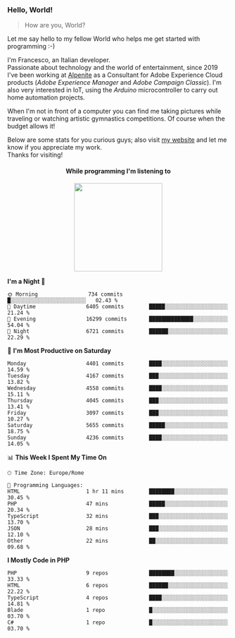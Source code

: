 ### Hello, World!

> How are you, World?

Let me say hello to my fellow World who helps me get started with programming :-)

I'm Francesco, an Italian developer.  
Passionate about technology and the world of entertainment, since 2019 I've been working at [Alpenite](https://www.alpenite.com) as a Consultant for Adobe Experience Cloud products (*Adobe Experience Manager* and *Adobe Campaign Classic*). I'm also very interested in IoT, using the *Arduino* microcontroller to carry out home automation projects.

When I'm not in front of a computer you can find me taking pictures while traveling or watching artistic gymnastics competitions. Of course when the budget allows it!

Below are some stats for you curious guys; also visit [my website](https://www.francescorega.eu) and let me know if you appreciate my work.  
Thanks for visiting!

<div align="center">
  <h4>While programming I'm listening to</h4>
  <a href="https://apps.francescorega.eu/now-playing/11147232609" target="_blank"><img src="https://apps.francescorega.eu/now-playing/11147232609" width="200"></a>
</div>

<!--START_SECTION:waka-->
**I'm a Night 🦉** 

```text
🌞 Morning                734 commits         █░░░░░░░░░░░░░░░░░░░░░░░░   02.43 % 
🌆 Daytime                6405 commits        █████░░░░░░░░░░░░░░░░░░░░   21.24 % 
🌃 Evening                16299 commits       ██████████████░░░░░░░░░░░   54.04 % 
🌙 Night                  6721 commits        ██████░░░░░░░░░░░░░░░░░░░   22.29 % 
```
📅 **I'm Most Productive on Saturday** 

```text
Monday                   4401 commits        ████░░░░░░░░░░░░░░░░░░░░░   14.59 % 
Tuesday                  4167 commits        ███░░░░░░░░░░░░░░░░░░░░░░   13.82 % 
Wednesday                4558 commits        ████░░░░░░░░░░░░░░░░░░░░░   15.11 % 
Thursday                 4045 commits        ███░░░░░░░░░░░░░░░░░░░░░░   13.41 % 
Friday                   3097 commits        ███░░░░░░░░░░░░░░░░░░░░░░   10.27 % 
Saturday                 5655 commits        █████░░░░░░░░░░░░░░░░░░░░   18.75 % 
Sunday                   4236 commits        ████░░░░░░░░░░░░░░░░░░░░░   14.05 % 
```


📊 **This Week I Spent My Time On** 

```text
🕑︎ Time Zone: Europe/Rome

💬 Programming Languages: 
HTML                     1 hr 11 mins        ████████░░░░░░░░░░░░░░░░░   30.45 % 
PHP                      47 mins             █████░░░░░░░░░░░░░░░░░░░░   20.34 % 
TypeScript               32 mins             ███░░░░░░░░░░░░░░░░░░░░░░   13.70 % 
JSON                     28 mins             ███░░░░░░░░░░░░░░░░░░░░░░   12.10 % 
Other                    22 mins             ██░░░░░░░░░░░░░░░░░░░░░░░   09.68 % 
```

**I Mostly Code in PHP** 

```text
PHP                      9 repos             ████████░░░░░░░░░░░░░░░░░   33.33 % 
HTML                     6 repos             ██████░░░░░░░░░░░░░░░░░░░   22.22 % 
TypeScript               4 repos             ████░░░░░░░░░░░░░░░░░░░░░   14.81 % 
Blade                    1 repo              █░░░░░░░░░░░░░░░░░░░░░░░░   03.70 % 
C#                       1 repo              █░░░░░░░░░░░░░░░░░░░░░░░░   03.70 % 
```




<!--END_SECTION:waka-->
